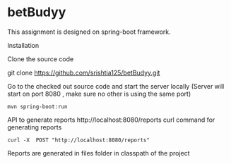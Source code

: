 # betBudyy
This assignment is designed on spring-boot framework.

Installation

Clone the source code

git clone https://github.com/srishtia125/betBudyy.git

Go to the checked out source code and start the server locally (Server will start on port 8080 , make sure no other is using the same port)

```
mvn spring-boot:run
```
API to generate reports
http://localhost:8080/reports
curl command for generating reports
```
curl -X  POST "http://localhost:8080/reports"
```

Reports are generated in files folder in classpath of the project


